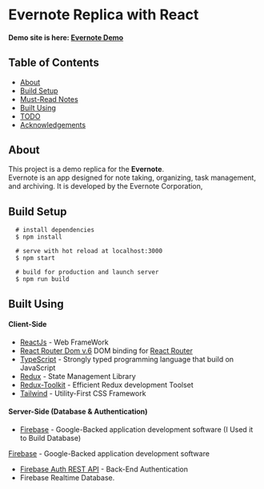 # Evernote Replica with React

#### Demo site is here: [Evernote Demo](https://evernote-replica-react.web.app/)

## Table of Contents

- [About](#about)
- [Build Setup](#build_setup)
- [Must-Read Notes](#must_read_notes)
- [Built Using](#built_using)
- [TODO](#todo)
- [Acknowledgements](#achknowledgement)

## About <a name= "about"></a>

This project is a demo replica for the **Evernote**.  
Evernote is an app designed for note taking, organizing, task management, and archiving. It is developed by the Evernote Corporation,

## Build Setup <a name="build_setup"></a>

```
  # install dependencies
  $ npm install

  # serve with hot reload at localhost:3000
  $ npm start

  # build for production and launch server
  $ npm run build

```

## Built Using <a name="built_using"></a>

#### Client-Side

- [ReactJs](https://reactjs.org/) - Web FrameWork
- [React Router Dom v.6](https://www.npmjs.com/package/react-router-dom/v/6.0.0) DOM binding for [React Router](https://reactrouter.com/)
- [TypeScript](https://www.typescriptlang.org/) - Strongly typed programming language that build on JavaScript
- [Redux](https://redux.js.org/) - State Management Library
- [Redux-Toolkit](https://redux-toolkit.js.org/) - Efficient Redux development Toolset
- [Tailwind](https://tailwindcss.com/) - Utility-First CSS Framework

#### Server-Side (Database & Authentication)

- [Firebase](https://firebase.google.com/) - Google-Backed application development software (I Used it to Build Database)

[Firebase](https://firebase.google.com/) - Google-Backed application development software

- [Firebase Auth REST API](https://firebase.google.com/docs/reference/rest/auth#section) - Back-End Authentication
- Firebase Realtime Database.
